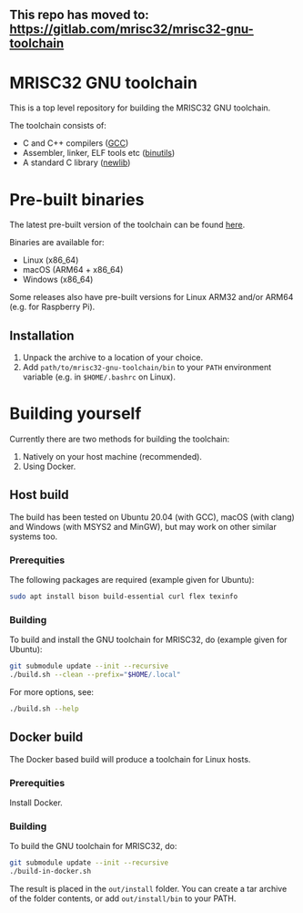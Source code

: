 ## This repo has moved to: https://gitlab.com/mrisc32/mrisc32-gnu-toolchain

# MRISC32 GNU toolchain

This is a top level repository for building the MRISC32 GNU toolchain.

The toolchain consists of:

* C and C++ compilers ([GCC](https://gcc.gnu.org/))
* Assembler, linker, ELF tools etc ([binutils](https://www.gnu.org/software/binutils/))
* A standard C library ([newlib](https://sourceware.org/newlib/))

# Pre-built binaries

The latest pre-built version of the toolchain can be found [here](https://github.com/mrisc32/mrisc32-gnu-toolchain/releases/latest).

Binaries are available for:

* Linux (x86_64)
* macOS (ARM64 + x86_64)
* Windows (x86_64)

Some releases also have pre-built versions for Linux ARM32 and/or ARM64 (e.g. for Raspberry Pi).

## Installation

1. Unpack the archive to a location of your choice.
2. Add `path/to/mrisc32-gnu-toolchain/bin` to your `PATH` environment variable (e.g. in `$HOME/.bashrc` on Linux).

# Building yourself

Currently there are two methods for building the toolchain:

1. Natively on your host machine (recommended).
2. Using Docker.

## Host build

The build has been tested on Ubuntu 20.04 (with GCC), macOS (with clang) and Windows (with MSYS2 and MinGW), but may work on other similar systems too.

### Prerequities

The following packages are required (example given for Ubuntu):

```bash
sudo apt install bison build-essential curl flex texinfo
```

### Building

To build and install the GNU toolchain for MRISC32, do (example given for Ubuntu):

```bash
git submodule update --init --recursive
./build.sh --clean --prefix="$HOME/.local"
```

For more options, see:

```bash
./build.sh --help
```

## Docker build

The Docker based build will produce a toolchain for Linux hosts.

### Prerequities

Install Docker.

### Building

To build the GNU toolchain for MRISC32, do:

```bash
git submodule update --init --recursive
./build-in-docker.sh
```

The result is placed in the `out/install` folder. You can create a tar archive of the folder contents, or add `out/install/bin` to your PATH.

